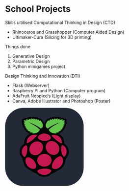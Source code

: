 # School Projects

Skills ultilised
Computational Thinking in Design (CTD)
- Rhinoceros and Grasshopper (Computer Aided Design)
- Ultimaker-Cura (Silcing for 3D printing)

Things done
1. Generative Design 
2. Parametric Design
3. Python minigames project

Design Thinking and Innovation (DTI)
- Flask (Webserver) 
- Raspberry Pi and Python (Computer program)
- AdaFruit Neopixels (Light display)
- Canva, Adobe Illustrator and Photoshop (Poster)


<svg width="256" height="256" viewBox="0 0 256 256" fill="none" xmlns="http://www.w3.org/2000/svg">
<rect width="256" height="256" rx="60" fill="#242938"/>
<path d="M90.582 29.0032C89.543 29.0342 88.424 29.4022 87.154 30.3622C84.042 29.2132 81.026 28.8142 78.329 31.1532C74.163 30.6362 72.809 31.7042 71.784 32.9532C70.87 32.9342 64.942 32.0512 62.224 35.9372C55.393 35.1632 53.232 39.7882 55.678 44.0982C54.285 46.1702 52.837 48.2122 56.101 52.1592C54.947 54.3562 55.662 56.7392 58.382 59.6262C57.664 62.7132 59.074 64.8932 61.604 66.5922C61.13 70.8182 65.649 73.2782 66.999 74.1522C67.517 76.6142 68.597 78.9402 73.761 80.2232C74.608 83.8972 77.712 84.5302 80.716 85.2992C70.787 90.8312 62.274 98.1042 62.333 115.955L60.877 118.442C49.491 125.076 39.25 146.395 55.266 163.725C56.314 169.15 58.066 173.045 59.628 177.358C61.966 194.735 77.215 202.871 81.236 203.834C87.131 208.134 93.408 212.214 101.902 215.074C109.909 222.988 118.585 226.003 127.308 226H127.692C136.417 226.004 145.093 222.988 153.098 215.074C161.593 212.216 167.869 208.134 173.764 203.834C177.786 202.871 193.036 194.735 195.371 177.356C196.933 173.045 198.687 169.15 199.735 163.725C215.75 146.395 205.509 125.073 194.122 118.438L192.668 115.954C192.726 98.1042 184.212 90.8272 174.283 85.2982C177.287 84.5282 180.391 83.8922 181.241 80.2222C186.402 78.9372 187.481 76.6132 188 74.1502C189.349 73.2732 193.87 70.8172 193.396 66.5872C195.925 64.8912 197.335 62.7102 196.618 59.6212C199.338 56.7372 200.052 54.3532 198.897 52.1552C202.162 48.2122 200.713 46.1672 199.32 44.0972C201.765 39.7842 199.608 35.1612 192.774 35.9352C190.056 32.0512 184.129 32.9342 183.216 32.9512C182.189 31.7032 180.834 30.6352 176.669 31.1522C173.973 28.8142 170.955 29.2132 167.844 30.3622C164.151 27.5692 161.704 29.8082 158.913 30.6552C154.44 29.2532 153.417 31.1722 151.221 31.9542C146.343 30.9662 144.86 33.1162 142.521 35.3862L139.801 35.3352C132.444 39.4872 128.79 47.9482 127.496 52.2972C126.198 47.9462 122.553 39.4862 115.197 35.3352L112.477 35.3842C110.135 33.1142 108.653 30.9662 103.776 31.9542C101.579 31.1722 100.557 29.2542 96.082 30.6552C94.248 30.0992 92.563 28.9432 90.579 29.0022L90.582 29.0032Z" fill="#050606"/>
<path d="M76.0822 47.2811C95.6012 56.9201 106.946 64.7221 113.164 71.3661C109.981 83.5911 93.3732 84.1481 87.2992 83.8051C88.5442 83.2511 89.5812 82.5861 89.9492 81.5671C88.4252 80.5301 83.0232 81.4581 79.2502 79.4261C80.6992 79.1381 81.3772 78.8581 82.0552 77.8351C78.4902 76.7451 74.6522 75.8061 72.3942 74.0011C73.6132 74.0181 74.7502 74.2641 76.3422 73.2051C73.1492 71.5571 69.7432 70.2521 67.0982 67.7321C68.7442 67.6941 70.5262 67.7151 71.0442 67.1351C68.1222 65.4021 65.6572 63.4721 63.6182 61.3641C65.9282 61.6301 66.9022 61.4011 67.4622 61.0131C65.2522 58.8471 62.4572 57.0171 61.1242 54.3471C62.8392 54.9131 64.4082 55.1301 65.5392 54.2961C64.7872 52.6741 61.5742 51.7171 59.7212 47.9281C61.5272 48.0941 63.4422 48.3051 63.8232 47.9281C62.9872 44.6561 61.5502 42.8161 60.1392 40.9131C64.0022 40.8571 69.8562 40.9251 69.5912 40.6111L67.2012 38.2751C70.9762 37.3001 74.8382 38.4321 77.6422 39.2691C78.9002 38.3181 77.6202 37.1161 76.0852 35.8841C79.2922 36.2951 82.1892 37.0031 84.8072 37.9761C86.2082 36.7651 83.9002 35.5551 82.7832 34.3421C87.7382 35.2441 89.8382 36.5091 91.9232 37.7781C93.4382 36.3861 92.0102 35.2061 90.9902 33.9961C94.7252 35.3211 96.6492 37.0341 98.6772 38.7231C99.3642 37.8331 100.42 37.1821 99.1442 35.0401C101.795 36.5051 103.793 38.2321 105.271 40.1651C106.912 39.1631 106.249 37.7931 106.259 36.5321C109.016 38.6811 110.764 40.9661 112.908 43.2011C113.336 42.9011 113.714 41.8791 114.049 40.2651C120.625 46.3781 129.919 61.7781 116.437 67.8831C104.964 58.8181 91.2612 52.2261 76.0772 47.2811H76.0802H76.0822ZM179.464 47.2811C159.947 56.9221 148.599 64.7201 142.383 71.3661C145.568 83.5911 162.176 84.1481 168.247 83.8051C167.003 83.2511 165.967 82.5861 165.6 81.5671C167.123 80.5301 172.527 81.4581 176.298 79.4261C174.849 79.1381 174.17 78.8581 173.494 77.8351C177.057 76.7451 180.896 75.8061 183.154 74.0011C181.935 74.0181 180.796 74.2641 179.205 73.2051C182.398 71.5571 185.804 70.2521 188.452 67.7321C186.8 67.6941 185.022 67.7151 184.504 67.1351C187.427 65.4021 189.892 63.4721 191.932 61.3641C189.621 61.6301 188.647 61.4011 188.087 61.0131C190.296 58.8471 193.091 57.0171 194.424 54.3471C192.709 54.9131 191.141 55.1301 190.009 54.2961C190.76 52.6741 193.974 51.7171 195.827 47.9281C194.019 48.0941 192.106 48.3051 191.722 47.9281C192.563 44.6561 193.998 42.8151 195.41 40.9111C191.547 40.8561 185.692 40.9231 185.957 40.6111L188.349 38.2751C184.572 37.2991 180.71 38.4301 177.908 39.2671C176.648 38.3161 177.932 37.1141 179.464 35.8831C176.26 36.2941 173.36 37.0021 170.742 37.9751C169.341 36.7631 171.65 35.5541 172.766 34.3411C167.811 35.2431 165.713 36.5081 163.625 37.7741C162.112 36.3851 163.54 35.2041 164.559 33.9951C160.823 35.3201 158.899 37.0331 156.873 38.7191C156.187 37.8311 155.129 37.1801 156.406 35.0361C153.754 36.5031 151.755 38.2281 150.277 40.1631C148.636 39.1611 149.3 37.7911 149.289 36.5311C146.535 38.6791 144.784 40.9661 142.642 43.2001C142.212 42.9001 141.834 41.8781 141.5 40.2631C134.923 46.3761 125.63 61.7761 139.111 67.8821C150.58 58.8121 164.279 52.2231 179.467 47.2801H179.464" fill="#63C54D"/>
<path d="M151.379 171.774C151.447 183.182 141.034 192.48 128.122 192.541C115.209 192.601 104.687 183.402 104.618 171.992V171.774C104.549 160.365 114.962 151.067 127.874 151.007C140.788 150.947 151.31 160.146 151.379 171.555V171.772V171.774ZM114.925 112.763C124.611 118.844 126.357 132.629 118.825 143.552C111.29 154.475 97.3308 158.401 87.6418 152.319C77.9558 146.238 76.2088 132.451 83.7428 121.53C91.2758 110.605 105.236 106.681 114.925 112.763ZM141.072 111.661C131.384 117.744 129.638 131.527 137.172 142.452C144.706 153.373 158.666 157.301 168.352 151.217C178.042 145.136 179.786 131.351 172.253 120.428C164.718 109.507 150.76 105.58 141.072 111.663V111.661ZM67.1049 122.769C77.5629 120.081 70.6349 164.229 62.1268 160.608C52.7638 153.393 49.7478 132.265 67.1028 122.769H67.1049ZM187.978 122.219C177.517 119.534 184.445 163.682 192.957 160.06C202.318 152.844 205.332 131.715 187.978 122.219ZM152.897 89.2812C170.948 86.3602 185.966 96.6342 185.36 115.389C184.766 122.578 146.246 90.3502 152.897 89.2792V89.2812ZM103.025 88.7302C84.9719 85.8092 69.9528 96.0862 70.5598 114.839C71.1538 122.028 109.675 89.7992 103.025 88.7302ZM127.891 84.3562C117.12 84.0882 106.781 92.0192 106.754 96.6152C106.726 102.205 115.272 107.926 127.967 108.072C140.928 108.16 149.199 103.492 149.241 97.7252C149.288 91.1912 137.451 84.2562 127.891 84.3562ZM128.724 198.957C138.117 198.563 150.722 201.855 150.745 206.221C150.902 210.461 139.315 220.041 128.101 219.857C116.488 220.338 105.1 210.742 105.25 207.417C105.075 202.54 119.392 198.734 128.724 198.957ZM93.9638 173.078C100.65 180.798 103.697 194.36 98.1189 198.357C92.8399 201.41 80.0169 200.153 70.9019 187.608C64.7579 177.084 65.5508 166.372 69.8658 163.224C76.3188 159.458 86.2898 164.546 93.9618 173.078H93.9638ZM161.293 170.63C154.056 178.752 150.027 193.561 155.305 198.331C160.351 202.038 173.899 201.519 183.908 188.214C191.175 179.278 188.739 164.357 184.589 160.394C178.423 155.823 169.572 161.672 161.292 170.627V170.63" fill="#C51850"/>
</svg>
